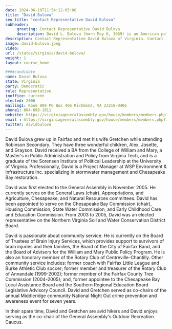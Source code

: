 ```yaml
---
date: 2024-06-18T11:54:12-05:00
title: "David Bulova"
seo_title: "contact Representative David Bulova"
subheader:
     greeting: Contact Representative David Bulova
     description: David L. Bulova (born May 6, 1969) is an American politician who has been representing District 11. He assumed office on January 10, 2024.
description: Contact Representative David Bulova of Virginia. Contact information for David Bulova includes email address, phone number, and mailing address.
image: david-bulova.jpeg
video:
url: /states/virginia/david-bulova/
weight: 1
layout: course_home

####candidate
name: David Bulova
state: Virginia
party: Democratic
role: Representative
inoffice: current
elected: 2006
mailing1: Room 909 PO Box 406 Richmond, VA 23218-0406
phone1: 804-698-1011
website: https://virginiageneralassembly.gov/house/members/members.php?id=H0177/
email : https://virginiageneralassembly.gov/house/members/members.php?id=H0177/
twitter: davidbulova
---
```

David Bulova grew up in Fairfax and met his wife Gretchen while attending Robinson Secondary.  They have three wonderful children, Alex, Josette, and Grayson.  David received a BA from the College of William and Mary, a Master's in Public Administration and Policy from Virginia Tech, and is a graduate of the Sorensen Institute of Political Leadership at the University of Virginia. Professionally, David is a Project Manager at WSP Environment & Infrastructure Inc. specializing in stormwater management and Chesapeake Bay restoration.

David was first elected to the General Assembly in November 2005.  He currently serves on the General Laws (chair), Appropriations, and Agriculture, Chesapeake, and Natural Resources committees.  David has been appointed to serve on the Chesapeake Bay Commission (chair), Housing Commission, State Water Commission, and Early Childhood Care and Education Commission.  From 2003 to 2005, David was an elected representative on the Northern Virginia Soil and Water Conservation District Board.

David is passionate about community service.  He is currently on the Board of Trustees of Brain Injury Services, which provides support to survivors of brain injuries and their families, the Board of the City of Fairfax Band, and the Board of Advisors for the William and Mary Public Policy Program.  He is also an honorary member of the Rotary Club of Centreville-Chantilly.  Other community service includes: former coach with Fairfax Little League and Burke Athletic Club soccer; former member and treasurer of the Rotary Club of Annandale (1999-2002); former member of the Fairfax County Tree Commission (2004-2005); and, former appointee to the Chesapeake Bay Local Assistance Board and the Southern Regional Education Board Legislative Advisory Council.  David and Gretchen served as co-chairs of the annual Middleridge community National Night Out crime prevention and awareness event for seven years.

​In their spare time, David and Gretchen are avid hikers and David enjoys serving as the co-chair of the General Assembly's Outdoor Recreation Caucus.
